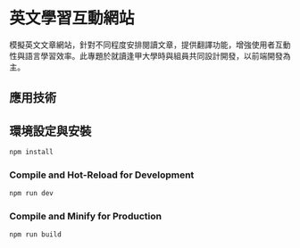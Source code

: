 # 英文學習互動網站

模擬英文文章網站，針對不同程度安排閱讀文章，提供翻譯功能，增強使用者互動性與語言學習效率。此專題於就讀逢甲大學時與組員共同設計開發，以前端開發為主。

## 應用技術



## 環境設定與安裝
```sh
npm install
```

### Compile and Hot-Reload for Development

```sh
npm run dev
```

### Compile and Minify for Production

```sh
npm run build
```
